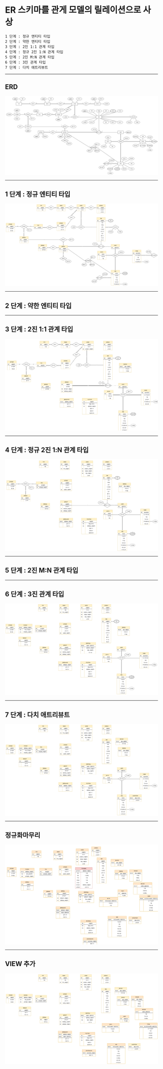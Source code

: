 # ER 스키마를 관게 모델의 릴레이션으로 사상

    1 단계 : 정규 엔티티 타입
    2 단계 : 약한 엔티티 타입
    3 단계 : 2진 1:1 관계 타입
    4 단계 : 정규 2진 1:N 관계 타입
    5 단계 : 2진 M:N 관계 타입
    6 단계 : 3진 관계 타입
    7 단계 : 다치 애트리뷰트

***
## ERD
![ERD](02.개념적데이터모델링(ERD).png)
***
## 1 단계 : 정규 엔티티 타입
![step01](03_1.정규엔티티타입.png)
***
## 2 단계 : 약한 엔티티 타입
***
## 3 단계 : 2진 1:1 관계 타입
![step03](03_3.2진1대1관계타입.png)
***
## 4 단계 : 정규 2진 1:N 관계 타입
![step04](03_4.정규2진1대N관계타입.png)
***
## 5 단계 : 2진 M:N 관계 타입
***
## 6 단계 : 3진 관계 타입
![step06](03_6.3진관계타입.png)
***
## 7 단계 : 다치 애트리뷰트
![step07](03_7.다치애트리뷰트.png)
***
## 정규화마무리
![정규화마무리](03_8.done.png)
***
## VIEW 추가
![view추가](03_9.view추가.png)